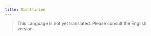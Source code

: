 ```yaml
---
title: Richtlinien
---
```


> This Language is not yet translated. Please consult the English version.
